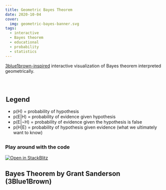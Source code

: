 ```yaml
---
title: Geometric Bayes Theorem
date: 2020-10-04
cover:
  img: geometric-bayes-banner.svg
tags:
  - interactive
  - Bayes theorem
  - educational
  - probability
  - statistics
---
```


<script>
  import GeometricBayes from './GeometricBayes.svelte'
  import YouTubeEmbed from '$lib/LiteYouTubeEmbed.svelte'
  import { page } from '$app/stores'

  const file = encodeURIComponent(`src/routes/${$page.route.id}/+page.md`)
</script>

[3blue1brown-inspired](https://youtu.be/HZGCoVF3YvM) interactive visualization of Bayes theorem interpreted geometrically.

<GeometricBayes />

<legend>

## Legend

- p(H) = probability of hypothesis
- p(E|H) = probability of evidence given hypothesis
- p(E|&not;H) = probability of evidence given the hypothesis is false
- p(H|E) = probability of hypothesis given evidence (what we ultimately want to know)

</legend>

### Play around with the code

[![Open in StackBlitz](https://developer.stackblitz.com/img/open_in_stackblitz_small.svg)](https://stackblitz.com/github/janosh/blog?file={file})

## Bayes Theorem by Grant Sanderson (3Blue1Brown)

<YouTubeEmbed video_id="HZGCoVF3YvM" />

<style>
  legend {
    margin: 5em auto 2em;
  }
</style>

